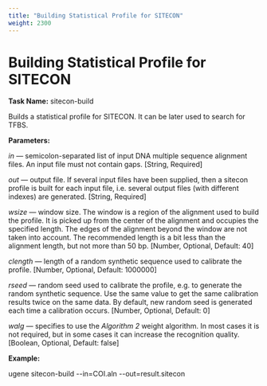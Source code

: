 ```yaml
---
title: "Building Statistical Profile for SITECON"
weight: 2300
---
```



# Building Statistical Profile for SITECON

**Task Name:** sitecon-build

Builds a statistical profile for SITECON. It can be later used to search for TFBS.

**Parameters:**

_in_ — semicolon-separated list of input DNA multiple sequence alignment files. An input file must not contain gaps. \[String, Required\]

_out_ — output file. If several input files have been supplied, then a sitecon profile is built for each input file, i.e. several output files (with different indexes) are generated. \[String, Required\]

_wsize_ — window size. The window is a region of the alignment used to build the profile. It is picked up from the center of the alignment and occupies the specified length. The edges of the alignment beyond the window are not taken into account. The recommended length is a bit less than the alignment length, but not more than 50 bp. \[Number, Optional, Default: 40\]

_clength_ — length of a random synthetic sequence used to calibrate the profile. \[Number, Optional, Default: 1000000\]

_rseed_ — random seed used to calibrate the profile, e.g. to generate the random synthetic sequence. Use the same value to get the same calibration results twice on the same data. By default, new random seed is generated each time a calibration occurs. \[Number, Optional, Default: 0\]

_walg_ — specifies to use the _Algorithm 2_ weight algorithm. In most cases it is not required, but in some cases it can increase the recognition quality. \[Boolean, Optional, Default: false\]

**Example:**

ugene sitecon-build --in=COI.aln --out=result.sitecon
